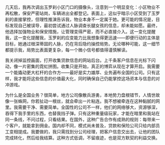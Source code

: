几天后，我再次调出玉罗刹小区门口的摄像头，注意到一个明显变化：小区物业不再松散，保安严密站岗，车辆进出全都登记。表面上，这似乎暗示小区受到了玉罗刹的直接掌控，但理性推演告诉我，物业本身不一定属于她。更可能的情况是，目标发现自己被误导，最初尝试通过人脉调查长腿女孩的信息，却未能如愿。最终，他选择加强物业和保安措施，让管理变得严密，而不必直接介入。这一变化提醒我，这一变化提醒我，玉罗刹的应变能力比我想象得更迅速——即便行动的主体是目标，她通过根深蒂固的人脉，仍在背后隐约操控局势。无论哪种可能，这一细节都提示我，局势比表面更复杂，每一个微小信号都值得谨慎解读。

我关闭掉监控画面，打开收集贷款信息的网站后台。上千条客户信息在光标下闪动，像一片密集的霓虹拼图。收集只是开始，真正的博弈从现在才算开启。我需要一个能撬动更大杠杆的合作方——最好是实力雄厚、业务遍布全国的公司。只有这样，我才能将这些信息的价值最大化，同时确保自己仍能掌控这场资本与信息的对冲游戏。

为什么是全国业务？很简单，地方公司像散兵游勇，本地势力盘根错节，人情世故像一张蛛网，你若扯动一根丝，就会牵出一片粘连。我不想被牵连在这种黏腻的网里。我需要干净、需要简单。全国性的公司不一样，他们的网络够大，资源够深，吞得下我手里的东西，也替我挡子弹。只有这种重量级玩家，才能在暗里和我站在同一条线，不问过程，只看结果。在国外，这种广告合作有成熟的规则：每带来一个客户，就能拿到佣金。国内却不同，模式尚未普及，贷款和保险公司只给内部员工变相提成。我要做的，我只需找到分公司经理，把客户信息交出去，让他的团队完成转化，然后给我结算。这种方式低调，不留痕迹，也是双方默契的利益交换。